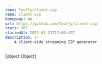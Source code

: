 ```yaml
---
repo: Touffy/client-zip
name: client-zip
homepage: NA
url: https://github.com/Touffy/client-zip
stars: 367
starredAt: 2022-01-21T17:09:42Z
description: |-
    A client-side streaming ZIP generator
---
```


[object Object]
